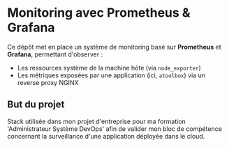 # Monitoring avec Prometheus & Grafana

Ce dépôt met en place un système de monitoring basé sur **Prometheus** et **Grafana**, permettant d'observer :

- Les ressources système de la machine hôte (via `node_exporter`)
- Les métriques exposées par une application (ici, `atoolbox`) via un reverse proxy NGINX

## But du projet

Stack utilisée dans mon projet d'entreprise pour ma formation 'Administrateur Système DevOps' afin de valider mon bloc de compétence concernant la surveillance d'une application déployée dans le cloud.


